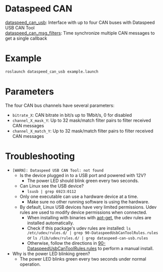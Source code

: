# Dataspeed CAN

[dataspeed_can_usb](dataspeed_can_usb): Interface with up to four CAN buses with Dataspeed USB CAN Tool  
[dataspeed_can_msg_filters](dataspeed_can_msg_filters): Time synchronize multiple CAN messages to get a single callback  

# Example

```bash
roslaunch dataspeed_can_usb example.launch
```

# Parameters

The four CAN bus channels have several parameters:

* ```bitrate_X```: CAN bitrate in bit/s up to 1Mbit/s, 0 for disabled
* ```channel_X_mask_Y```: Up to 32 mask/match filter pairs to filter received CAN messages
* ```channel_X_match_Y```: Up to 32 mask/match filter pairs to filter received CAN messages

# Troubleshooting

* ```[WARN]: Dataspeed USB CAN Tool: not found```
    * Is the device plugged in to a USB port and powered with 12V?
        * The power LED should blink green every two seconds.
    * Can Linux see the USB device?
        * ```lsusb | grep 6923:0112```
    * Only one executable can use a hardware device at a time.
        * Make sure no other running software is using the hardware.
    * By default, Linux USB devices have very limited permissions. Udev rules are used to modify device permissions when connected.
        * When installing with binaries with [apt-get](https://bitbucket.org/DataspeedInc/ros_binaries), the udev rules are installed automatically.
        * Check if this package's udev rules are installed: ```ls /etc/udev/rules.d/ | grep 90-DataspeedUsbCanToolRules.rules``` or ```ls /lib/udev/rules.d/ | grep dataspeed-can-usb.rules```
        * Otherwise, follow the directions in [90-DataspeedUsbCanToolRules.rules](dataspeed_can_usb/udev/90-DataspeedUsbCanToolRules.rules) to perform a manual install.
* Why is the power LED blinking green?
    * The power LED blinks green every two seconds under normal operation.
